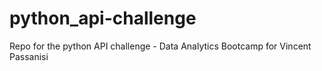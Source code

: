# python_api-challenge
Repo for the python API challenge - Data Analytics Bootcamp for Vincent Passanisi
